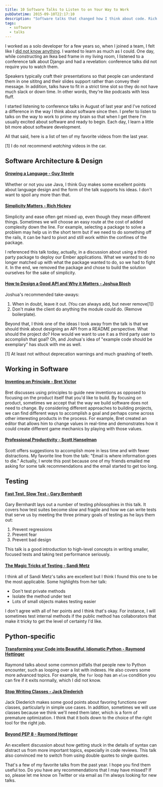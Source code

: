 ```yaml
---
title: 10 Software Talks to Listen to on Your Way to Work
pubDatetime: 2015-09-10T22:17:10
description: "Software talks that changed how I think about code. Rich Hickey on simplicity, Bret Victor on the future of programming, and eight others worth your time."
tags:
  - software
  - talks
---
```


I worked as a solo developer for a few years so, when I joined a team, I felt
like I [did not know anything](http://kevinlondon.com/2015/05/27/impostor-syndrome-and-me.html).
I wanted to learn as much as I could. One day, while constructing an Ikea bed
frame in my living room, I listened to a conference talk about Django and had
a revelation: conference talks did not require you to watch them.

Speakers typically craft their presentations so that people can understand them
in one sititng and their slides support rather than convey their message.
In addition, talks have to fit in a strict time slot so they do not have 
much slack or down time. In other words, they're like podcasts with less fluff.

I started listening to conference talks in August of last year
and I've noticed a difference in the way I think about software since then. 
I prefer to listen to talks on the way to work to prime my brain so that
when I get there I'm usually excited about software and ready to begin.
Each day, I learn a little bit more about software development.

All that said, here is a list of ten of my favorite videos from the last year.

[1] I do not recommend *watching* videos in the car.

## Software Architecture & Design

#### [Growing a Language - Guy Steele](https://www.youtube.com/watch?v=_ahvzDzKdB0&list=PLP1xYYjBXksOm402NpkV1Ah5TRUKiQThn&index=1)

Whether or not you use Java, I think Guy makes some excellent points about
language design and the form of the talk supports his ideas. I don't want
to spoil any more than that.

#### [Simplicity Matters - Rich Hickey](https://www.youtube.com/watch?v=rI8tNMsozo0&index=2&list=PLP1xYYjBXksOm402NpkV1Ah5TRUKiQThn)

Simplicity and ease often get mixed up, even though they mean different things.
Sometimes we will choose an easy route at the cost of added complexity down the
line. For example, selecting a package to solve a problem may help us in the
short term but if we need to do something off the rails, it can be hard to pivot
and still work within the confines of the package.

I referenced this talk today, actually, in a discussion about using a third
party package to deploy our Ember applications. What we wanted to do no longer
matched up with what the package wanted to do, so we had to fight it. In the
end, we removed the package and chose to build the solution ourselves 
for the sake of simplicity.

#### [How to Design a Good API and Why it Matters - Joshua Bloch](https://www.youtube.com/watch?v=heh4OeB9A-c&list=PLP1xYYjBXksOm402NpkV1Ah5TRUKiQThn&index=3)

Joshua's recommended take-aways:

1. When in doubt, leave it out. (You can always add, but never remove[1])
2. Don't make the client do anything the module could do. (Remove boilerplate).

Beyond that, I think one of the ideas I took away from the talk is that we
should think about designing an API from a README perspective.  What should the
project do?  How would we want to use it as a third party user to accomplish
that goal? Oh, and Joshua's idea of "example code should be exemplary" has stuck
with me as well.

[1] At least not without deprecation warnings and much gnashing of teeth.

## Working in Software

#### [Inventing on Principle - Bret Victor](https://www.youtube.com/watch?v=PUv66718DII&list=PLP1xYYjBXksOm402NpkV1Ah5TRUKiQThn&index=4)

Bret discusses using principles to guide new inventions as opposed to focusing
on the product itself that you'd like to build. By focusing on product,
sometimes we accept that the way we build software does not need to change.  By
considering different approaches to building projects, we can find different
ways to accomplish a goal and perhaps come across other interesting products in
the process. For example, Bret created an editor that allows him to change
values in real-time and demonstrates how it could create different game
mechanics by playing with those values.

#### [Professional Productivity - Scott Hanselman](https://www.youtube.com/watch?v=FS1mnISoG7U&list=PLP1xYYjBXksOm402NpkV1Ah5TRUKiQThn&index=5)

Scott offers suggestions to accomplish more in less time and
with fewer distractions. My favorite line from the talk: "Email is where
information goes to die." 
Actually, I wrote this post because one of my friends emailed me asking for 
some talk recommendations and the email started to get too long.


## Testing

#### [Fast Test, Slow Test - Gary Bernhardt](https://www.youtube.com/watch?v=RAxiiRPHS9k&list=PLP1xYYjBXksOm402NpkV1Ah5TRUKiQThn&index=6)

Gary Bernhardt lays out a number of testing philosophies in this talk.
It covers how test suites become slow and fragile and how we can write tests
that serve us by meeting the three primary goals of testing as he lays them out:

1. Prevent regressions
2. Prevent fear
3. Prevent bad design

This talk is a good introduction to high-level concepts in writing smaller, 
focused tests and taking test performance seriously.

#### [The Magic Tricks of Testing - Sandi Metz](https://www.youtube.com/watch?v=URSWYvyc42M&index=7&list=PLP1xYYjBXksOm402NpkV1Ah5TRUKiQThn)

I think all of Sandi Metz's talks are excellent but I think I found this one to
be the most applicable. Some highlights from her talk:

* Don't test private methods
* Isolate the method under test
* Lots of small objects makes testing easier

I don't agree with all of her points and I think that's okay. For instance,
I will sometimes test internal methods if the public method has collaborators
that make it tricky to get the level of certainty I'd like. 

## Python-specific

#### [Transforming your Code into Beautiful, Idiomatic Python - Raymond Hettinger](https://www.youtube.com/watch?v=OSGv2VnC0go&index=8&list=PLP1xYYjBXksOm402NpkV1Ah5TRUKiQThn)

Raymond talks about some common pitfalls that people new to Python encounter,
such as looping over a list with indexes.  He also covers some more advanced
topics.  For example, the `for` loop has an `else` condition you can fire if it
exits normally, which I did not know.

#### [Stop Writing Classes - Jack Diederich](https://www.youtube.com/watch?v=o9pEzgHorH0&index=9&list=PLP1xYYjBXksOm402NpkV1Ah5TRUKiQThn)

Jack Diederich makes some good points about favoring functions over classes,
particularly in simple use cases. In addition, sometimes we will use classes
because we think we'll need them later, which is a form of premature
optimization. I think that it boils down to the choice of the right tool for the
right job.

#### [Beyond PEP 8 - Raymond Hettinger](https://www.youtube.com/watch?v=wf-BqAjZb8M&index=10&list=PLP1xYYjBXksOm402NpkV1Ah5TRUKiQThn)

An excellent discussion about how getting stuck in the details of syntax can
distract us from more important topics, especially in code reviews. 
This talk also convinced me to switch from using double quotes to single quotes.


That's a few of my favorite talks from the past year. I hope you find them
useful too. Do you have any recommendations that I may have missed? If so,
please let me know on Twitter or via email as I'm always looking for new talks. 
